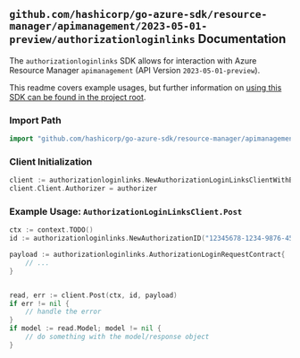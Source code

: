 
## `github.com/hashicorp/go-azure-sdk/resource-manager/apimanagement/2023-05-01-preview/authorizationloginlinks` Documentation

The `authorizationloginlinks` SDK allows for interaction with Azure Resource Manager `apimanagement` (API Version `2023-05-01-preview`).

This readme covers example usages, but further information on [using this SDK can be found in the project root](https://github.com/hashicorp/go-azure-sdk/tree/main/docs).

### Import Path

```go
import "github.com/hashicorp/go-azure-sdk/resource-manager/apimanagement/2023-05-01-preview/authorizationloginlinks"
```


### Client Initialization

```go
client := authorizationloginlinks.NewAuthorizationLoginLinksClientWithBaseURI("https://management.azure.com")
client.Client.Authorizer = authorizer
```


### Example Usage: `AuthorizationLoginLinksClient.Post`

```go
ctx := context.TODO()
id := authorizationloginlinks.NewAuthorizationID("12345678-1234-9876-4563-123456789012", "example-resource-group", "serviceValue", "authorizationProviderIdValue", "authorizationIdValue")

payload := authorizationloginlinks.AuthorizationLoginRequestContract{
	// ...
}


read, err := client.Post(ctx, id, payload)
if err != nil {
	// handle the error
}
if model := read.Model; model != nil {
	// do something with the model/response object
}
```
